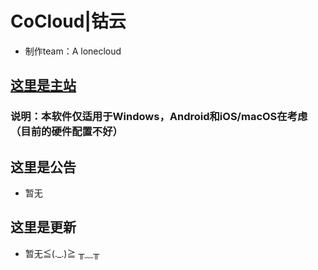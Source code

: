 # CoCloud|钴云

* 制作team：A lonecloud

## [这里是主站](https://www.lonelycloud.ml/)
### 说明：本软件仅适用于Windows，Android和iOS/macOS在考虑（目前的硬件配置不好）
## 这里是公告
* 暂无
## 这里是更新
* 暂无≦(._.)≧   ╥﹏╥

